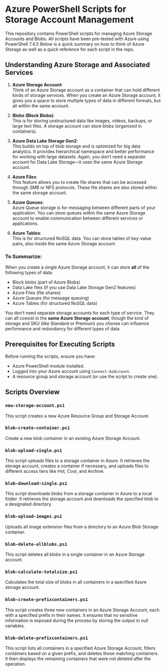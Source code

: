 # Azure PowerShell Scripts for Storage Account Management

This repository contains PowerShell scripts for managing Azure Storage Accounts and Blobs. All scripts have been pre-tested with Azure using PowerShell 7.4.5 Below is a quick summary on how to think of Azure Storage as well as a quick reference for each script in the repo.

## Understanding Azure Storage and Associated Services

1. **Azure Storage Account**:  
   Think of an Azure Storage account as a container that can hold different kinds of storage services. When you create an Azure Storage account, it gives you a space to store multiple types of data in different formats, but all within the same account.

2. **Blobs (Block Blobs)**:  
   This is for storing unstructured data like images, videos, backups, or large text files. A storage account can store blobs (organized in containers).

3. **Azure Data Lake Storage Gen2**:  
   This builds on top of blob storage and is optimized for big data analytics. It provides hierarchical namespace and better performance for working with large datasets. Again, you don’t need a separate account for Data Lake Storage—it uses the same Azure Storage account.

4. **Azure Files**:  
   This feature allows you to create file shares that can be accessed through SMB or NFS protocols. These file shares are also stored within the same storage account.

5. **Azure Queues**:  
   Azure Queue storage is for messaging between different parts of your application. You can store queues within the same Azure Storage account to enable communication between different services or applications.

6. **Azure Tables**:  
   This is for structured NoSQL data. You can store tables of key-value pairs, also inside the same Azure Storage account.

### To Summarize:
When you create a single Azure Storage account, it can store **all** of the following types of data:
- Block blobs (part of Azure Blobs)
- Data Lake files (if you use Data Lake Storage Gen2 features)
- Azure Files (file shares)
- Azure Queues (for message queuing)
- Azure Tables (for structured NoSQL data)

You don’t need separate storage accounts for each type of service. They can all coexist in the **same Azure Storage account**, though the kind of storage and SKU (like Standard or Premium) you choose can influence performance and redundancy for different types of data.

## Prerequisites for Executing Scripts

Before running the scripts, ensure you have:

- Azure PowerShell module installed.
- Logged into your Azure account using `Connect-AzAccount`.
- A resource group and storage account (or use the script to create one).

## Scripts Overview

### `new-storage-account.ps1`

This script creates a new Azure Resource Group and Storage Account.

### `blob-create-container.ps1`

Create a new blob container in an existing Azure Storage Account.

### `blob-upload-single.ps1`

This script uploads files to a storage container in Azure. It retrieves the storage account, creates a container if necessary, and uploads files to different access tiers like Hot, Cool, and Archive.

### `blob-download-single.ps1`

This script downloads blobs from a storage container in Azure to a local folder. It retrieves the storage account and downloads the specified blob to a designated directory.

### `blob-upload-images.ps1`

Uploads all image extension files from a directory to an Azure Blob Storage container.

### `blob-delete-allblobs.ps1`

This script deletes all blobs in a single container in an Azure Storage account.

### `blob-calculate-totalsize.ps1`

Calculates the total size of blobs in all containers in a specified Azure storage account.

### `blob-create-prefixcontainers.ps1`

This script creates three new containers in an Azure Storage Account, each with a specified prefix in their names. It ensures that no sensitive information is exposed during the process by storing the output in null variables.

### `blob-delete-prefixcontainers.ps1`

This script lists all containers in a specified Azure Storage Account, filters containers based on a given prefix, and deletes those matching containers. It then displays the remaining containers that were not deleted after the operation.